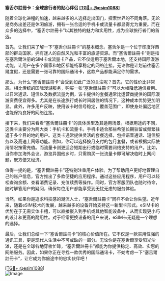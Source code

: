 **塞舌尔註冊卡：全球旅行者的贴心伴侣 [[TG💪+ @esim1088](https://t.me/s/esim1088)]**

随着全球化进程的加速，越来越多的人选择走出国门，探索世界的不同角落。无论是商务出差还是休闲旅游，拥有一张合适的手机卡或流量卡都显得尤为重要。而在众多的选择中，“塞舌尔註冊卡”以其独特的魅力和实用性，成为全球旅行者们的首选。

首先，让我们来了解一下“塞舌尔註冊卡”的基本概念。塞舌尔是一个位于印度洋西部的群岛国家，拥有迷人的自然风光和丰富的旅游资源。而“塞舌爾註冊卡”则是指在塞舌爾注册的SIM卡或流量卡产品，它不仅适用于塞舌爾本地，还支持国际漫游功能，让用户在多个国家和地区都能畅享稳定的网络连接。无论你是计划前往塞舌爾度假，还是需要一张可靠的国际通讯卡，这款产品都能满足你的需求。

那么，为什么“塞舌爾註冊卡”会受到如此广泛的关注呢？首先，它的性价比非常高。相比传统的国际漫游服务，购买一张“塞舌爾註冊卡”可以大幅降低通信费用。以日常通话、短信以及数据流量为例，该卡提供的套餐通常比运营商提供的国际漫游资费便宜得多。尤其是在长途旅行或长时间居住的情况下，这种成本优势更加明显。此外，许多用户反映，使用该卡时信号稳定，覆盖范围广，即使身处偏远地区也能保持良好的网络连接。

接下来，我们来看看“塞舌爾註冊卡”的具体类型及其适用场景。根据用途的不同，这类卡主要分为两大类：手机卡和流量卡。手机卡适合那些希望长期驻留或频繁往返于多个目的地的用户。这类卡通常提供灵活的套餐选择，包括语音通话、短信服务以及高速上网等功能。例如，你可以选择按月支付的包月套餐，或者根据实际使用情况按需充值。而流量卡则更适合短期出行或临时需要网络支持的用户。比如，当你参加海外会议、游览异国他乡时，只需购买一张流量卡即可解决临时上网问题，既方便又经济。

值得一提的是，“塞舌爾註冊卡”还特别注重用户体验。为了帮助用户更好地管理自己的账户信息，官方推出了多款便捷的应用程序。通过这些应用程序，用户可以轻松查询余额、查看消费记录、充值续费等操作。同时，官方客服团队也随时待命，随时解答用户的疑问，确保每位用户都能享受到无忧无虑的服务体验。

当然，如果你是追求科技感的潮流人士，“塞舌爾註冊卡”同样不会让你失望。近年来，随着eSIM技术的发展，越来越多的设备开始支持这一新型卡形式。eSIM卡的优势在于无需实体卡槽，可以直接嵌入到手机或其他智能设备中，从而实现更小巧的设计和更高的耐用性。对于经常更换设备的用户来说，eSIM卡无疑是一个理想的选择。

最后，让我们总结一下“塞舌爾註冊卡”的核心价值所在。它不仅是一款实用性强的通讯工具，更是现代人生活中不可或缺的一部分。无论你是在塞舌爾享受阳光沙滩，还是在全球各地穿梭忙碌，“塞舌爾註冊卡”都能为你提供稳定、高效、实惠的网络服务。因此，如果你正在寻找一款优秀的国际通讯卡，不妨考虑一下“塞舌爾註冊卡”，让它成为你旅途中的忠实伙伴吧！

[[TG💪+ @esim1088](https://t.me/s/esim1088)]  
![Image](https://i.postimg.cc/4NQfJmqS/Snipaste-2025-05-13-00-14-12.png)